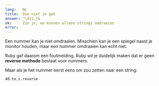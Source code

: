 ```yaml
---
lang:   NL
title:  Doe niet zo gek
answer: ^\d{1,}$
ok:     Zie je, we kunnen alleen strings omdraaien
error:  
---
```


Een nummer kan je niet omdraaien. Misschien kan je een spiegel naast je monitor houden,
maar een nummer omdraaien kan echt niet.

Ruby gaf daarom een foutmelding. Ruby wil je duidelijk maken dat er geen __reverse methode__
bestaat voor nummers.

Maar als je het nummer eerst eens om zou zetten naar een string:

    40.to_s.reverse
